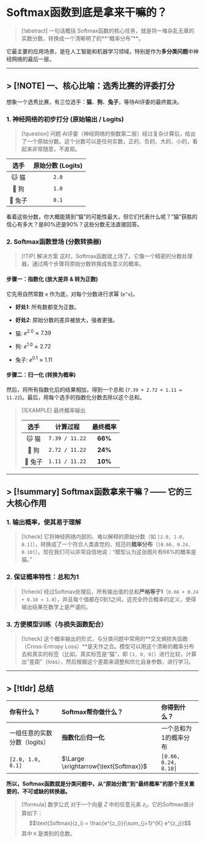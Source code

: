# Softmax函数到底是拿来干嘛的？

> [!abstract] 一句话概括
> Softmax函数的核心任务，就是将一堆杂乱无章的实数分数，转换成一个清晰明了的**“概率分布”**。

它最主要的应用场景，是在人工智能和机器学习领域，特别是作为**多分类问题**中神经网络的最后一层。

---

## > [!NOTE] 一、核心比喻：选秀比赛的评委打分

想象一个选秀比赛，有三位选手：**猫**、**狗**、**兔子**，等待AI评委的最终裁决。

### 1. 神经网络的初步打分 (原始输出 / Logits)

> [!question] 问题
> AI评委（神经网络的倒数第二层）经过复杂计算后，给出了一个原始分数。这个分数可以是任何实数，正的、负的、大的、小的，看起来非常随意，不直观。

<center>

| 选手 | 原始分数 (Logits) |
| :--: | :---------------: |
|  🐱 猫  |       `2.0`       |
|  🐶 狗  |       `1.0`       |
|  🐰 兔子 |       `0.1`       |

</center>

看着这些分数，你大概能猜到“猫”的可能性最大，但它们代表什么呢？“猫”获胜的信心有多大？是80%还是90%？这些分数无法直接回答。

### 2. Softmax函数登场 (分数转换器)

> [!TIP] 解决方案
> 这时，Softmax函数就上场了。它像一个精密的分数处理器，通过两个步骤将原始分数转换成有意义的概率。

#### **步骤一：指数化 (放大差异 & 转为正数)**
它先用自然常数 `e` 作为底，对每个分数进行求幂 (`e^x`)。
- **好处1**: 所有数都变为正数。
- **好处2**: 原始分数的差异被放大，强者更强。

- 猫: $e^{2.0} \approx 7.39$
- 狗: $e^{1.0} \approx 2.72$
- 兔子: $e^{0.1} \approx 1.11$

#### **步骤二：归一化 (转换为概率)**
然后，将所有指数化后的结果相加，得到一个总和 (`7.39 + 2.72 + 1.11 = 11.22`)。最后，用每个选手的指数化分数去除以这个总和。

> [!EXAMPLE] 最终概率输出
> <center>
> 
> | 选手 | 计算过程 | 最终概率 |
> | :--: | :---: | :---: |
> | 🐱 猫 | `7.39 / 11.22` | **66%** |
> | 🐶 狗 | `2.72 / 11.22` | **24%** |
> | 🐰 兔子 | `1.11 / 11.22` | **10%** |
> 
> </center>

---

## > [!summary] Softmax函数拿来干嘛？—— 它的三大核心作用

### 1. 输出概率，使其易于理解
> [!check]
> 它将神经网络内部的、难以解释的原始分数（如 `[2.0, 1.0, 0.1]`），转换成了一个符合人类直觉的、规范的**概率分布**（`[0.66, 0.24, 0.10]`）。现在我们可以非常自信地说：“模型认为这张图片有66%的概率是猫。”

### 2. 保证概率特性：总和为1
> [!check]
> 经过Softmax处理后，所有输出值的总和**严格等于1**（`0.66 + 0.24 + 0.10 ≈ 1.0`），并且每个值都在0到1之间。这完全符合概率的定义，使得输出结果在数学上是严谨的。

### 3. 方便模型训练（与损失函数配合）
> [!check]
> 这个概率输出的形式，与分类问题中常用的**交叉熵损失函数（Cross-Entropy Loss）**是天作之合。模型可以用这个清晰的概率分布去和真实的标签（比如，真实标签是“猫”，即 `[1, 0, 0]`）进行比较，计算出“差距”（loss），然后根据这个差距来调整和优化自身参数，进行学习。

---

## > [!tldr] 总结

| 你有什么？ | Softmax帮你做什么？ | 你得到什么？ |
| :--- | :--- | :--- |
| 一组任意的实数分数（logits） | **指数化**后**归一化** | 一个总和为1的概率分布 |
| `[2.0, 1.0, 0.1]` | $\Large \xrightarrow{\text{Softmax}}$ | `[0.66, 0.24, 0.10]` |

**所以，Softmax函数就是分类问题中，从“原始分数”到“最终概率”的那个至关重要的、不可或缺的转换器。**

> [!formula] 数学公式
> 对于一个向量 $Z$ 中的任意元素 $z_i$，它的Softmax值计算如下：
> $$\text{Softmax}(z_i) = \frac{e^{z_i}}{\sum_{j=1}^{K} e^{z_j}}$$
> 其中 `K` 是类别的总数。
